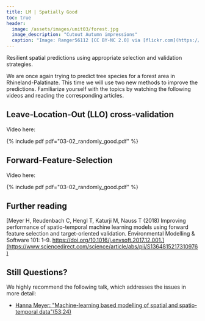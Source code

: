 ```yaml
---
title: LM | Spatially Good
toc: true
header:
  image: /assets/images/unit03/forest.jpg
  image_description: "Cutout Autumn impressions"
  caption: "Image: Ranger56112 [CC BY-NC 2.0] via [flickr.com](https://www.flickr.com/photos/ranger56112/21714329483/)"
---
```

Resilient spatial predictions using appropriate selection and validation strategies.

<!--more-->
We are once again trying to predict tree species for a forest area in Rhineland-Palatinate. This time we will use two new methods to improve the predictions. Familiarize yourself with the topics by watching the following videos and reading the corresponding articles.

## Leave-Location-Out (LLO) cross-validation

Video here: 

{% include pdf pdf="03-02_randomly_good.pdf" %}


## Forward-Feature-Selection

Video here: 

{% include pdf pdf="03-02_randomly_good.pdf" %}


## Further reading
[Meyer H, Reudenbach C, Hengl T, Katurji M, Nauss T (2018) Improving performance of spatio-temporal machine learning models using forward feature selection and target-oriented validation. Environmental Modelling & Software 101: 1–9. https://doi.org/10.1016/j.envsoft.2017.12.001.](https://www.sciencedirect.com/science/article/abs/pii/S1364815217310976)


## Still Questions?
We highly recommend the following talk, which addresses the issues in more detail:

* [Hanna Meyer: "Machine-learning based modelling of spatial and spatio-temporal data"(53:24)](https://www.youtube.com/watch?v=QGjdS1igq78&t=2676s)